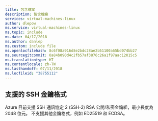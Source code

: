 ```yaml
---
title: 包含檔案
description: 包含檔案
services: virtual-machines-linux
author: dlepow
ms.service: virtual-machines-linux
ms.topic: include
ms.date: 04/17/2018
ms.author: danlep
ms.custom: include file
ms.openlocfilehash: 8c6f08a916d8e2bdc28ae2b51100a65bd074bb27
ms.sourcegitcommit: 0a84b090d4c2fb57af3876c26a1f97aac12015c5
ms.translationtype: HT
ms.contentlocale: zh-TW
ms.lasthandoff: 07/11/2018
ms.locfileid: "38755112"
---
```

## <a name="supported-ssh-key-formats"></a>支援的 SSH 金鑰格式

Azure 目前支援 SSH 通訊協定 2 (SSH-2) RSA 公開/私密金鑰組，最小長度為 2048 位元。 不支援其他金鑰格式，例如 ED25519 和 ECDSA。 